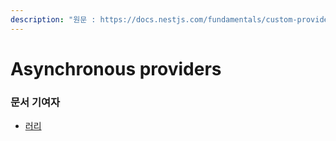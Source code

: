 ```yaml
---
description: "원문 : https://docs.nestjs.com/fundamentals/custom-providers"
---
```


# Asynchronous providers

### 문서 기여자

- [러리](https://github.com/Coalery)
